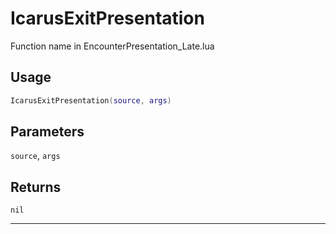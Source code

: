 # IcarusExitPresentation
Function name in EncounterPresentation_Late.lua
## Usage
```lua
IcarusExitPresentation(source, args)
```
## Parameters
`source`, `args`
## Returns
`nil`

---